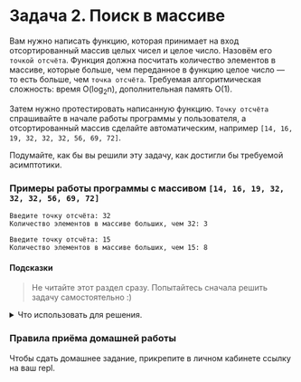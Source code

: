 # Задача 2. Поиск в массиве
Вам нужно написать функцию, которая принимает на вход отсортированный массив целых чисел и целое число. Назовём его `точкой отсчёта`. Функция должна посчитать количество элементов в массиве, которые больше, чем переданное в функцию целое число — то есть больше, чем `точка отсчёта`. Требуемая алгоритмическая сложность: время O(log<sub>2</sub>n), дополнительная память O(1).

Затем нужно протестировать написанную функцию. `Точку отсчёта` спрашивайте в начале работы программы у пользователя, а отсортированный массив сделайте автоматическим, например `[14, 16, 19, 32, 32, 32, 56, 69, 72]`.

Подумайте, как бы вы решили эту задачу, как достигли бы требуемой асимптотики.

### Примеры работы программы с массивом `[14, 16, 19, 32, 32, 32, 56, 69, 72]`

```
Введите точку отсчёта: 32
Количество элементов в массиве больших, чем 32: 3
```

```
Введите точку отсчёта: 15
Количество элементов в массиве больших, чем 15: 8
```

#### Подсказки

> Не читайте этот раздел сразу. Попытайтесь сначала решить задачу самостоятельно :)

<details>

<summary>Что использовать для решения.</summary>

##### Решение
  Реализуйте алгоритм бинарного поиска. С его помощью вы найдёте место в массиве, где слева от него будут элементы меньше или равны, а справа строго больше. Работает бинарный поиск за время O(log<sub>2</sub>n), дополнительную память O(1).
  
  Обратите внимание на случай, когда у нас в массиве есть несколько элементов с таким же значением, как у `точки отсчёта`. Именно поэтому мы не останавливаем бинарный поиск, когда найдём какой-то из таких элементов в массиве, ведь для ответа нам важно, чтобы справа от найденной позиции были элементы только строго бо́льшие по размеру. Продолжать поиск нужно именно бинарным поиском. Нельзя просто взять и пройтись вправо по равным элементам, пока не встретим бо́льший, ведь тогда асимптотика упадёт с O(log<sub>2</sub>n) до O(n).

##### Процесс реализации
1. В начале работы программы заведите массив со значениями `[14, 16, 19, 32, 32, 32, 56, 69, 72]`.
2. Напишите функцию, которая бы принимала массив, его размер, целое число (`точку отсчёта`) и возвращала бы количество бо́льших по размеру элементов по рассмотренному выше алгоритму. **Внимание!** Вызывать готовые реализации бинарного поиска запрещено.
3. Запросите у пользователя `точку отсчёта`.
4. Вызовите эту функцию, передав туда массив и `точку отсчёта` `32`. Выведите результат на экран. Убедитесь, что ответ верный `3`, так как только три элемента в массиве строго больше, чем `32`.
5. Вызовите эту функцию, передав туда массив и `точку отсчёта` `15`. Выведите результат на экран. Убедитесь, что ответ верный `7`, так как только семь элементов в массиве строго больше, чем `15`).
6. Загрузите ваше решение на сайт **<a href="https://repl.it/" target="_blank">repl.it</a>**, отправьте ссылку на него на проверку.

</details>

### Правила приёма домашней работы

Чтобы сдать домашнее задание, прикрепите в личном кабинете ссылку на ваш repl.
